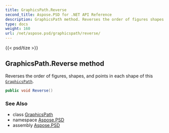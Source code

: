 ```yaml
---
title: GraphicsPath.Reverse
second_title: Aspose.PSD for .NET API Reference
description: GraphicsPath method. Reverses the order of figures shapes and points in each shape of this GraphicsPath
type: docs
weight: 160
url: /net/aspose.psd/graphicspath/reverse/
---
```

{{< psd/tize >}}
## GraphicsPath.Reverse method

Reverses the order of figures, shapes, and points in each shape of this [`GraphicsPath`](../).

```csharp
public void Reverse()
```

### See Also

* class [GraphicsPath](../)
* namespace [Aspose.PSD](../../../aspose.psd/)
* assembly [Aspose.PSD](../../../)


